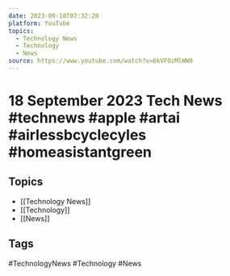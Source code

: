```yaml
---
date: 2023-09-18T07:32:20
platform: YouTube
topics:
  - Technology News
  - Technology
  - News
source: https://www.youtube.com/watch?v=6kVFOzMlWW0
---
```

# 18 September 2023 Tech News #technews #apple #artai #airlessbcyclecyles #homeasistantgreen

## Topics
- [[Technology News]]
- [[Technology]]
- [[News]]

## Tags
#TechnologyNews #Technology #News